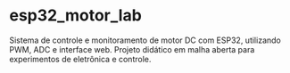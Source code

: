 # esp32_motor_lab
Sistema de controle e monitoramento de motor DC com ESP32, utilizando PWM, ADC e interface web. Projeto didático em malha aberta para experimentos de eletrônica e controle.
